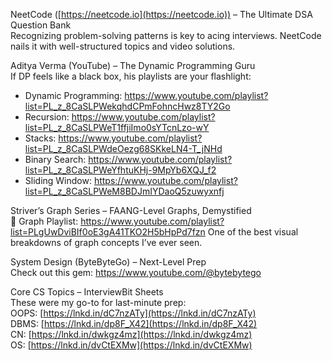 
NeetCode ([https://neetcode.io](https://neetcode.io)) – The Ultimate DSA Question Bank  
Recognizing problem-solving patterns is key to acing interviews. NeetCode nails it with well-structured topics and video solutions.  
  
Aditya Verma (YouTube) – The Dynamic Programming Guru  
If DP feels like a black box, his playlists are your flashlight:  
- Dynamic Programming: https://www.youtube.com/playlist?list=PL_z_8CaSLPWekqhdCPmFohncHwz8TY2Go  
- Recursion: https://www.youtube.com/playlist?list=PL_z_8CaSLPWeT1ffjiImo0sYTcnLzo-wY  
- Stacks: https://www.youtube.com/playlist?list=PL_z_8CaSLPWdeOezg68SKkeLN4-T_jNHd  
- Binary Search: https://www.youtube.com/playlist?list=PL_z_8CaSLPWeYfhtuKHj-9MpYb6XQJ_f2  
- Sliding Window: https://www.youtube.com/playlist?list=PL_z_8CaSLPWeM8BDJmIYDaoQ5zuwyxnfj
  
  
Striver’s Graph Series – FAANG-Level Graphs, Demystified  
🎥 Graph Playlist: https://www.youtube.com/playlist?list=PLgUwDviBIf0oE3gA41TKO2H5bHpPd7fzn
One of the best visual breakdowns of graph concepts I’ve ever seen.  
  

System Design (ByteByteGo) – Next-Level Prep  
Check out this gem: https://www.youtube.com/@bytebytego
  
  
Core CS Topics – InterviewBit Sheets  
These were my go-to for last-minute prep:  
OOPS: [https://lnkd.in/dC7nzATy](https://lnkd.in/dC7nzATy)  
DBMS: [https://lnkd.in/dp8F_X42](https://lnkd.in/dp8F_X42)  
CN: [https://lnkd.in/dwkgz4mz](https://lnkd.in/dwkgz4mz)  
OS: [https://lnkd.in/dvCtEXMw](https://lnkd.in/dvCtEXMw)  
